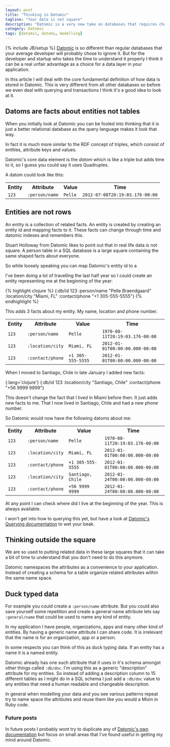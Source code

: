 ```yaml
---
layout: post
title: "Thinking in Datomic"
tagline: "Your data is not square"
description: "Datomic is a very new take on databases that requires changing a bit how you think about your data"
category: Datomic
tags: [datomic, datoms, modelling]
---
```

{% include JB/setup %}
[Datomic](http://datomic.com) is so different than regular databases that your average developer will probably chose to ignore it. But for the developer and startup who takes the time to understand it properly I think it can be a real unfair advantage as a choice for a data layer in your application.

In this article I will deal with the core fundamental definition of how data is stored in Datomic. This is very different from all other databases so before we even deal with querying and transactions I think it's a good idea to look at it.

## Datoms are facts about entities not tables

When you initially look at Datomic you can be fooled into thinking that it is just a better relational database as the query language makes it look that way. 

In fact it is much more similar to the RDF concept of triples, which consist of entities, attribute keys and values. 

Datomic's core data element is the *datom* which is like a triple but adds time to it, so I guess you could say it uses Quadruples.

A datom could look like this:

<table class="table table-striped table-bordered"><tr><th>Entity</th><th>Attribute</th><th>Value</th><th>Time</th></tr>
  <tr><td><code>123</code></td><td><code>:person/name</code></td><td><code>Pelle</code></td><td><code>2012-07-08T20:19:03.176-00:00</code></td></tr></table>

## Entities are not rows

An entity is a collection of related facts. An entity is created by creating an entity id and mapping facts to it. These facts can change through time and datomic indexes and remembers this.

Stuart Holloway from Datomic likes to point out that in real life data is not square. A person table in a SQL database is a large square containing the same shaped facts about everyone.

So while loosely speaking you can map Datomic's entity id to a 

I've been doing a lot of travelling the last half year so I could create an entity representing me at the beginning of the year:

{% highlight clojure %}
{:db/id 123 :person/name "Pelle Braendgaard" :location/city "Miami, FL" :contact/phone "+1 305-555-5555"}
{% endhighlight %}

This adds 3 facts about my entity. My name, location and phone number.

<table class="table table-striped table-bordered"><tr><th>Entity</th><th>Attribute</th><th>Value</th><th>Time</th></tr>
  <tr><td><code>123</code></td><td><code>:person/name</code></td><td><code>Pelle</code></td><td><code>1970-08-11T20:19:03.176-00:00</code></td></tr>
  <tr><td><code>123</code></td><td><code>:location/city</code></td><td><code>Miami, FL</code></td><td><code>2012-01-01T00:00:00.000-00:00</code></td></tr>
  <tr><td><code>123</code></td><td><code>:contact/phone</code></td><td><code>+1 305-555-5555</code></td><td><code>2012-01-01T00:00:00.000-00:00</code></td></tr>
</table>


When I moved to Santiago, Chile in late January I added new facts:

{:lang='clojure'}
    {:db/id 123 :location/city "Santiago, Chile" :contact/phone "+56 9999 9999"}

This doesn't change the fact that I lived in Miami before then. It just adds new facts to me. That I now lived in Santiago, Chile and had a new phone number.

So Datomic would now have the following datoms about me:

<table class="table table-striped table-bordered"><tr><th>Entity</th><th>Attribute</th><th>Value</th><th>Time</th></tr>
  <tr><td><code>123</code></td><td><code>:person/name</code></td><td><code>Pelle</code></td><td><code>1970-08-11T20:19:03.176-00:00</code></td></tr>
  <tr><td><code>123</code></td><td><code>:location/city</code></td><td><code>Miami, FL</code></td><td><code>2012-01-01T00:00:00.000-00:00</code></td></tr>
  <tr><td><code>123</code></td><td><code>:contact/phone</code></td><td><code>+1 305-555-5555</code></td><td><code>2012-01-01T00:00:00.000-00:00</code></td></tr>
  <tr><td><code>123</code></td><td><code>:location/city</code></td><td><code>Santiago, Chile</code></td><td><code>2012-01-24T00:00:00.000-00:00</code></td></tr>
  <tr><td><code>123</code></td><td><code>:contact/phone</code></td><td><code>+56 9999 9999</code></td><td><code>2012-01-24T00:00:00.000-00:00</code></td></tr>
</table>


At any point I can check where did I live at the beginning of the year. This is always available.

I won't get into how to querying this yet, but have a look at [Datomic's Querying documentation](http://datomic.com/company/resources/query) to wet your beak.

## Thinking outside the square

We are so used to putting related data in these large squares that it can take a bit of time to understand that you don't need to do this anymore.

Datomic namespaces the attributes as a convenience to your application. Instead of creating a schema for a table organize related attributes within the same name space.

## Duck typed data

For example you could create a <code>:person/name</code> attribute. But you could also save yourself some repetition and create a general name attribute lets say <code>:general/name</code> that could be used to name any kind of entity. 

In my application I have people, organizations, apps and many other kind of entities. By having a generic name attribute I can share code. It is irrelevant that the name is for an organization, app or a person.

In some respects you can think of this as duck typing data. If an entity has a name it is a named entity.

Datomic already has one such attribute that it uses in it's schema amongst other things called <code>:db/doc</code>. I'm using this as a generic "description" attribute for my entities. So instead of adding a description column to 15 different tables as I might do in a SQL schema I just add a <code>:db/doc</code> value to any entities that need a human readable and changeable description.

In general when modelling your data and you see various patterns repeat try to name space the attributes and reuse them like you would a Mixin in Ruby code.

### Future posts

In future posts I probably wont try to duplicate any of [Datomic's own documentation](http://datomic.com/company/resources/getting-started) but focus on small areas that I've found useful in getting my mind around Datomic.
